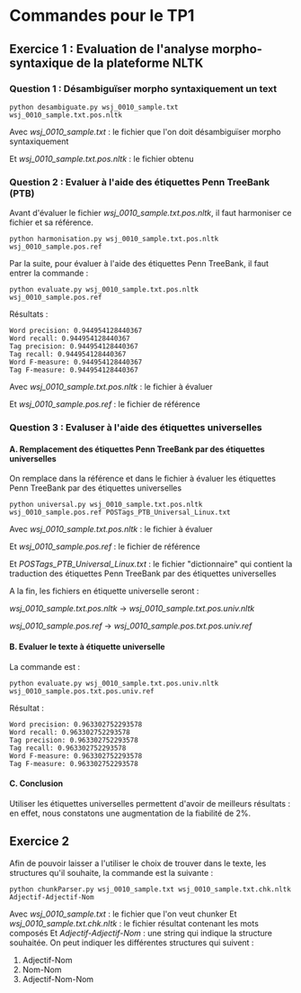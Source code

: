 # Commandes pour le TP1

## Exercice 1 : Evaluation de l'analyse morpho-syntaxique de la plateforme NLTK

### Question 1 : Désambiguïser morpho syntaxiquement un text
```
python desambiguate.py wsj_0010_sample.txt wsj_0010_sample.txt.pos.nltk
```
Avec  *wsj_0010_sample.txt*          : le fichier que l'on doit désambiguïser morpho syntaxiquement

Et    *wsj_0010_sample.txt.pos.nltk* : le fichier obtenu

### Question 2 : Evaluer à l'aide des étiquettes Penn TreeBank (PTB)
Avant d'évaluer le fichier *wsj_0010_sample.txt.pos.nltk*, il faut harmoniser ce fichier et sa référence.
```
python harmonisation.py wsj_0010_sample.txt.pos.nltk wsj_0010_sample.pos.ref
```

Par la suite, pour évaluer à l'aide des étiquettes Penn TreeBank, il faut entrer la commande :
```
python evaluate.py wsj_0010_sample.txt.pos.nltk wsj_0010_sample.pos.ref 
```

Résultats :
```
Word precision: 0.944954128440367
Word recall: 0.944954128440367
Tag precision: 0.944954128440367
Tag recall: 0.944954128440367
Word F-measure: 0.944954128440367
Tag F-measure: 0.944954128440367
```

Avec *wsj_0010_sample.txt.pos.nltk* : le fichier à évaluer

Et   *wsj_0010_sample.pos.ref*      : le fichier de référence


### Question 3 : Evaluser à l'aide des étiquettes universelles

#### A. Remplacement des étiquettes Penn TreeBank par des étiquettes universelles

On remplace dans la référence et dans le fichier à évaluer les étiquettes Penn TreeBank par des étiquettes universelles
```
python universal.py wsj_0010_sample.txt.pos.nltk wsj_0010_sample.pos.ref POSTags_PTB_Universal_Linux.txt 
```
Avec *wsj_0010_sample.txt.pos.nltk*     : le fichier à évaluer

Et   *wsj_0010_sample.pos.ref*          : le fichier de référence

Et   *POSTags_PTB_Universal_Linux.txt*  : le fichier "dictionnaire" qui contient la traduction des étiquettes Penn TreeBank par des étiquettes universelles

A la fin, les fichiers en étiquette universelle seront :

*wsj_0010_sample.txt.pos.nltk* -> *wsj_0010_sample.txt.pos.univ.nltk*

*wsj_0010_sample.pos.ref* -> *wsj_0010_sample.pos.txt.pos.univ.ref*

#### B. Evaluer le texte à étiquette universelle

La commande est :
```
python evaluate.py wsj_0010_sample.txt.pos.univ.nltk wsj_0010_sample.pos.txt.pos.univ.ref 
```

Résultat :
```
Word precision: 0.963302752293578
Word recall: 0.963302752293578
Tag precision: 0.963302752293578
Tag recall: 0.963302752293578
Word F-measure: 0.963302752293578
Tag F-measure: 0.963302752293578
```

#### C. Conclusion
Utiliser les étiquettes universelles permettent d'avoir de meilleurs résultats : en effet, nous constatons une augmentation de la fiabilité de 2%.


## Exercice 2
Afin de pouvoir laisser a l'utiliser le choix de trouver dans le texte, les structures qu'il souhaite, la commande est la suivante :  

```
python chunkParser.py wsj_0010_sample.txt wsj_0010_sample.txt.chk.nltk Adjectif-Adjectif-Nom 
```
Avec *wsj_0010_sample.txt* : le fichier que l'on veut chunker
Et *wsj_0010_sample.txt.chk.nltk* : le fichier résultat contenant les mots composés
Et *Adjectif-Adjectif-Nom* : une string qui indique la structure souhaitée. On peut indiquer les différentes structures qui suivent :
1. Adjectif-Nom 
2. Nom-Nom 
3. Adjectif-Nom-Nom 


